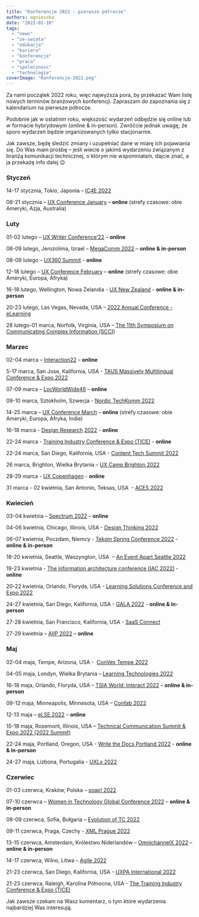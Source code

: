 ```yaml
---
title: "Konferencje 2022 - pierwsze półrocze"
authors: agnieszka
date: "2022-01-10"
tags:
  - "news"
  - "ze-swiata"
  - "edukacja"
  - "kariera"
  - "konferencje"
  - "praca"
  - "spolecznosc"
  - "technologie"
coverImage: "Konferencje-2022.png"
---
```


Za nami początek 2022 roku, więc najwyższa pora, by przekazać Wam listę nowych
terminów branżowych konferencji. Zapraszam do zapoznania się z kalendarium na
pierwsze półrocze.

<!--truncate-->

Podobnie jak w ostatnim roku, większość wydarzeń odbędzie się online lub w
formacie hybrydowym (online & in-person). Zwróćcie jednak uwagę, że sporo
wydarzeń będzie organizowanych tylko stacjonarnie.

Jak zawsze, będę śledzić zmiany i uzupełniać dane w miarę ich pojawiania się. Do
Was mam prośbę – jeśli wiecie o jakimś wydarzeniu związanym z branżą komunikacji
technicznej, o którym nie wspomniałam, dajcie znać, a ja przekażę info dalej 😉

### Styczeń

14-17 stycznia, Tokio, Japonia – [IC4E 2022](http://www.ic4e.net/)

08-21 stycznia –
[UX Conference January](https://www.nngroup.com/training/january/) – **online**
(strefy czasowe: obie Ameryki, Azja, Australia)

### Luty

01-02 lutego – [UX Writer Conference’22](https://uxwriterconference.com/) –
**online**

08-09 lutego, Jerozolima, Izrael – [MegaComm 2022](https://megacomm.org/) –
**online & in-person**

08-09 lutego – [UX360 Summit](https://www.ux360summit.com/) - **online**

12-18 lutego –
[UX Conference February](https://www.nngroup.com/training/february/) –
**online** (strefy czasowe: obie Ameryki, Europa, Afryka)

16-18 lutego, Wellington, Nowa Zelandia -
[UX New Zealand](https://www.uxnewzealand.com/) - **online & in-person**

20-23 lutego, Las Vegas, Nevada, USA –
[2022 Annual Conference - eLearning](https://intc.memberclicks.net/2022-annual-conference-elearning)

28 lutego-01 marca, Norfolk, Virginia, USA –
[The 11th Symposium on Communicating Complex Information (SCCI)](https://scciannual.wordpress.com/)

### Marzec

02-04 marca – [Interaction22](https://www.interaction22.ixda.org/) – **online**

5-17 marca, San Jose, Kalifornia, USA -
[TAUS Massively Multilingual Conference & Expo 2022](https://www.taus.net/events/conferences/120-taus-massively-multilingual-conference-expo-2022)

07-09 marca –
[LocWorldWide46](https://locworld.com/events/locworldwide46-africa-2022/) –
**online**

09-10 marca, Sztokholm, Szwecja -
[Nordic TechKomm 2022](https://www.nordic-techkomm.com/)

14-25 marca – [UX Conference March](https://www.nngroup.com/training/march/) –
**online** (strefy czasowe: obie Ameryki, Europa, Afryka, Indie)

16-18 marca -
[Design Researc](https://uxaustralia.com.au/conferences/design-research-2022)[h](https://uxaustralia.com.au/conferences/design-research-2022)
[2022](https://uxaustralia.com.au/conferences/design-research-2022) - **online**

22-24 marca -
[Training Industry Conference & Expo (TICE)](https://tice.trainingindustry.com/event/b2b3fa4e-6eec-4796-837e-1fa3868a7571/summary) -
**online**

22-24 marca, San Diego, Kalifornia, USA -
[Content Tech Summit 2022](https://content.tech/)

26 marca, Brighton, Wielka Brytania –
[UX Camp Brighton 2022](https://www.uxcampbrighton.org/)

28-29 marca - [UX Copenhagen](https://uxcopenhagen.com/) - **online**

31 marca - 02 kwietnia, San Antonio, Teksas, USA  -
[ACES 2022](https://aceseditors.org/conference)

### Kwiecień

03-04 kwietnia – [Spectrum 2022](https://stc-rochester.org/spectrum/) –
**online**

04-06 kwietnia, Chicago, Illinois, USA -
[Design Thinking 2022](https://www.designinnovationglobal.com/events-design-thinking)

06-07 kwietnia, Poczdam, Niemcy -
[Tekom Spring Conference 2022](https://fruehjahrstagung.tekom.de/) - **online &
in-person**

18-20 kwietnia, Seattle, Waszyngton, USA  –
[An Event Apart Seattle 2022](https://aneventapart.com/event/seattle-2022)

19-23 kwietnia -
[The information architecture conference (IAC 2022)](https://www.theiaconference.com/) -
**online**

20-22 kwietnia, Orlando, Floryda, USA -
[Learning Solutions Conference and Expo 2022](https://learningsolutionscon.com/)

24-27 kwietnia, San Diego, Kalifornia, USA -
[GALA 2022](https://www.gala-global.org/gala-2022-cfp) - **online & in-person**

27-28 kwietnia, San Francisco, Kalifornia, USA -
[SaaS Connect](https://www.cloudsoftwareassociation.com/saas-connect/)

27-29 kwietnia – [AIIP 2022](https://www.aiip.org/conference) – **online**

### Maj

02-04 maja, Tempe, Arizona, USA - 
[ConVex Tempe 2022](https://convex.infomanagementcenter.com/)

04-05 maja, Londyn, Wielka Brytania –
[Learning Technologies 2022](https://www.learningtechnologies.co.uk/welcome)

16-18 maja, Orlando, Floryda, USA –
[TSIA World: Interact 2022](https://www.tsia.com/conference) – **online &
in-person**

09-12 maja, Minneapolis, Minnesota, USA –
[Confab 2022](https://www.confabevents.com/)

12-13 maja – [eLSE 2022](https://www.elseconference.eu/) – **online**

15-18 maja, Rosemont, Illinois, USA –
[Technical Communication Summit & Expo 2022 (2022 Summit)](https://summit.stc.org/)

22-24 maja, Portland, Oregon, USA -
[Write the Docs Portland 2022](https://www.writethedocs.org/conf/portland/2022/) -
**online & in-person**

24-27 maja, Lizbona, Portugalia - [UXLx 2022](https://ux-lx.com/)

### Czerwiec

01-03 czerwca, Kraków, Polska – [soap! 2022](http://soapconf.com/)

07-10 czerwca –
[Women in Technology Global Conference 2022](https://www.womentech.net/women-tech-conference)
– **online & in-person**

08-09 czerwca, Sofia, Bułgaria –
[Evolution of TC 2022](https://evolution-of-tc.com/)

09-11 czerwca, Praga, Czechy - [XML Prague 2022](https://www.xmlprague.cz/)

13-15 czerwca, Amsterdam, Królestwo Niderlandów –
[OmnichannelX 2022](https://omnichannelx.digital/) – **online & in-person**

14-17 czerwca, Wilno, Litwa –
[Agile 2022](https://agile-online.org/index.php/conference-2022)

21-23 czerwca, San Diego, Kalifornia, USA -
[UXPA International 2022](https://uxpa2022.org/)

21-23 czerwca, Raleigh, Karolina Północna, USA -
[The Training Industry Conference & Expo (TICE)](https://tice.trainingindustry.com/event/fc4ecba7-05dc-424d-a748-661076d67f3e/summary)

Jak zawsze czekam na Wasz komentarz, o tym które wydarzenia najbardziej Was
interesują.
